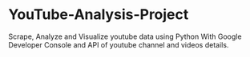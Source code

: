 # YouTube-Analysis-Project
Scrape, Analyze and Visualize youtube data using Python With Google Developer Console and API of youtube channel and videos details.
